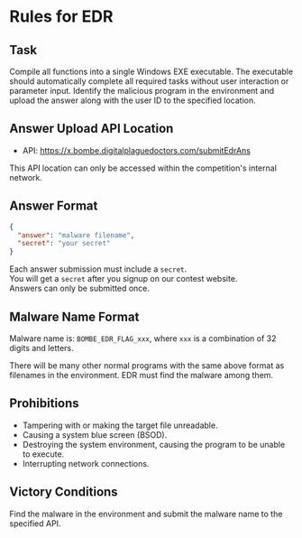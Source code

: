 # Rules for EDR

## Task

Compile all functions into a single Windows EXE executable. The executable should automatically complete all required tasks without user interaction or parameter input. Identify the malicious program in the environment and upload the answer along with the user ID to the specified location.

## Answer Upload API Location

- API: https://x.bombe.digitalplaguedoctors.com/submitEdrAns

This API location can only be accessed within the competition's internal network.

## Answer Format

```json
{
  "answer": "malware filename",
  "secret": "your secret"
}
```

Each answer submission must include a `secret`.  
You will get a `secret` after you signup on our contest website.  
Answers can only be submitted once.

## Malware Name Format

Malware name is: `BOMBE_EDR_FLAG_xxx`, where `xxx` is a combination of 32 digits and letters.

There will be many other normal programs with the same above format as filenames in the environment. EDR must find the malware among them.

## Prohibitions

- Tampering with or making the target file unreadable.
- Causing a system blue screen (BSOD).
- Destroying the system environment, causing the program to be unable to execute.
- Interrupting network connections.

## Victory Conditions

Find the malware in the environment and submit the malware name to the specified API.
